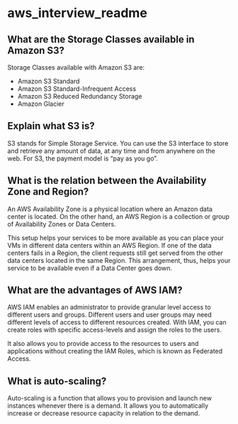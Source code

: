 # aws_interview_readme

## What are the Storage Classes available in Amazon S3?
Storage Classes available with Amazon S3 are:

* Amazon S3 Standard
* Amazon S3 Standard-Infrequent Access
* Amazon S3 Reduced Redundancy Storage
* Amazon Glacier

## Explain what S3 is?
S3 stands for Simple Storage Service. You can use the S3 interface to store and retrieve any amount of data, at any time and from anywhere on the web. For S3, the payment model is “pay as you go”.

## What is the relation between the Availability Zone and Region?
An AWS Availability Zone is a physical location where an Amazon data center is located. On the other hand, an AWS Region is a collection or group of Availability Zones or Data Centers. 

This setup helps your services to be more available as you can place your VMs in different data centers within an AWS Region. If one of the data centers fails in a Region, the client requests still get served from the other data centers located in the same Region. This arrangement, thus, helps your service to be available even if a Data Center goes down.

## What are the advantages of AWS IAM?
AWS IAM enables an administrator to provide granular level access to different users and groups. Different users and user groups may need different levels of access to different resources created. With IAM, you can create roles with specific access-levels and assign the roles to the users. 

It also allows you to provide access to the resources to users and applications without creating the IAM Roles, which is known as Federated Access.

## What is auto-scaling?
Auto-scaling is a function that allows you to provision and launch new instances whenever there is a demand. It allows you to automatically increase or decrease resource capacity in relation to the demand.

